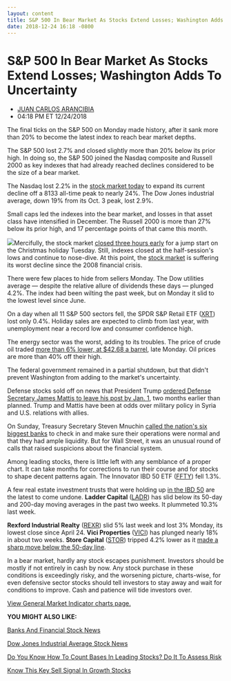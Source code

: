 ```yaml
---
layout: content
title: S&P 500 In Bear Market As Stocks Extend Losses; Washington Adds To Uncertainty
date: 2018-12-24 16:18 -0800
---
```



S&P 500 In Bear Market As Stocks Extend Losses; Washington Adds To Uncertainty
===============================================================================




* [JUAN CARLOS ARANCIBIA](https://www.investors.com/author/arancibiaj/ "Posts by JUAN CARLOS ARANCIBIA")
* 04:18 PM ET 12/24/2018




The final ticks on the S&P 500 on Monday made history, after it sank more than 20% to become the latest index to reach bear market depths.




The S&P 500 lost 2.7% and closed slightly more than 20% below its prior high. In doing so, the S&P 500 joined the Nasdaq composite and Russell 2000 as key indexes that had already reached declines considered to be the size of a bear market.


The Nasdaq lost 2.2% in the [stock market today](https://www.investors.com/market-trend/stock-market-today/stock-market-today-market-trends-best-stocks-buy-watch/) to expand its current decline off a 8133 all-time peak to nearly 24%. The Dow Jones industrial average, down 19% from its Oct. 3 peak, lost 2.9%.


Small caps led the indexes into the bear market, and losses in that asset class have intensified in December. The Russell 2000 is more than 27% below its prior high, and 17 percentage points of that came this month.


![](https://www.investors.com/wp-content/uploads/2018/12/MP_122418-247x300.jpg)Mercifully, the stock market [closed three hours early](https://www.investors.com/news/is-the-stock-market-open-christmas-eve-chistmas-day/) for a jump start on the Christmas holiday Tuesday. Still, indexes closed at the half-session's lows and continue to nose-dive. At this point, the [stock market](https://www.investors.com/research/stock-market-data-dow-jones-sp-500-nasdaq-spdr-etfs/) is suffering its worst decline since the 2008 financial crisis.


There were few places to hide from sellers Monday. The Dow utilities average — despite the relative allure of dividends these days — plunged 4.2%. The index had been wilting the past week, but on Monday it slid to the lowest level since June.


On a day when all 11 S&P 500 sectors fell, the SPDR S&P Retail ETF ([XRT](https://research.investors.com/quote.aspx?symbol=XRT)) lost only 0.4%. Holiday sales are expected to climb from last year, with unemployment near a record low and consumer confidence high.


The energy sector was the worst, adding to its troubles. The price of crude oil traded [more than 6% lower, at $42.68 a barrel](https://www.cmegroup.com/market-data/delayed-quotes/energy.html), late Monday. Oil prices are more than 40% off their high.


The federal government remained in a partial shutdown, but that didn't prevent Washington from adding to the market's uncertainty.


Defense stocks sold off on news that President Trump [ordered Defense Secretary James Mattis to leave his post by Jan. 1](https://www.investors.com/news/boeing-stock-defense-stocks-pentagon-james-mattis-resignation/), two months earlier than planned. Trump and Mattis have been at odds over military policy in Syria and U.S. relations with allies.


On Sunday, Treasury Secretary Steven Mnuchin [called the nation's six biggest banks](https://www.investors.com/news/bank-stocks-mnuchin-jpmorgan-goldman-sachs/) to check in and make sure their operations were normal and that they had ample liquidity. But for Wall Street, it was an unusual round of calls that raised suspicions about the financial system.


Among leading stocks, there is little left with any semblance of a proper chart. It can take months for corrections to run their course and for stocks to shape decent patterns again. The Innovator IBD 50 ETF ([FFTY](https://research.investors.com/quote.aspx?symbol=FFTY)) fell 1.3%.


A few real estate investment trusts that were holding up [in the IBD 50](https://research.investors.com/stock-lists/ibd-50/) are the latest to come undone. **Ladder Capital** ([LADR](https://research.investors.com/quote.aspx?symbol=LADR)) has slid below its 50-day and 200-day moving averages in the past two weeks. It plummeted 10.3% last week.


**Rexford Industrial Realty** ([REXR](https://research.investors.com/quote.aspx?symbol=REXR)) slid 5% last week and lost 3% Monday, its lowest close since April 24. **Vici Properties** ([VICI](https://research.investors.com/quote.aspx?symbol=VICI)) has plunged nearly 18% in about two weeks. **Store Capital** ([STOR](https://research.investors.com/quote.aspx?symbol=STOR)) tripped 4.2% lower as it [made a sharp move below the 50-day line](https://www.investors.com/how-to-invest/investors-corner/when-to-sell-stocks-big-break-below-50-day-line-can-mark-end-of-a-huge-run/).


In a bear market, hardly any stock escapes punishment. Investors should be mostly if not entirely in cash by now. Any stock purchase in these conditions is exceedingly risky, and the worsening picture, charts-wise, for even defensive sector stocks should tell investors to stay away and wait for conditions to improve. Cash and patience will tide investors over.


[View General Market Indicator charts page.](https://www.investors.com/wp-content/uploads/2018/12/IBD2412152634GMI.pdf)


**YOU MIGHT ALSO LIKE:**


[Banks And Financial Stock News](http://www.investors.com/news/banks-and-financial-stocks-news-and-analysis-bofa-wellsfargo-jpmorgan-goldmansach/)


[Dow Jones Industrial Average Stock News](http://www.investors.com/news/dow-jones-industrial-average-and-dow-stocks-news-and-analysis)


[Do You Know How To Count Bases In Leading Stocks? Do It To Assess Risk](https://www.investors.com/how-to-invest/investors-corner/do-you-know-how-to-count-bases-in-leading-stocks-do-it-to-assess-risk/)


[Know This Key Sell Signal In Growth Stocks](https://www.investors.com/how-to-invest/investors-corner/when-to-sell-stocks-big-break-below-50-day-line-can-mark-end-of-a-huge-run/)




